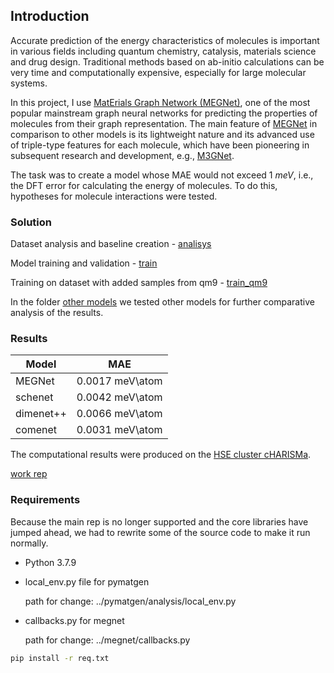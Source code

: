 ## Introduction
Accurate prediction of the energy characteristics of molecules is important in various fields including quantum chemistry, catalysis, materials science and drug design. Traditional methods based on ab-initio calculations can be very time and computationally expensive, especially for large molecular systems.

In this project, I use [MatErials Graph Network (MEGNet)](https://github.com/materialsvirtuallab/megnet), one of the most popular mainstream graph neural networks for predicting the properties of molecules from their graph representation. The main feature of [MEGNet](https://github.com/materialsvirtuallab/megnet) in comparison to other models is its lightweight nature and its advanced use of triple-type features for each molecule, which have been pioneering in subsequent research and development, e.g., [M3GNet](https://www.nature.com/articles/s43588-022-00349-3).

The task was to create a model whose MAE would not exceed 1 *meV*, i.e., the DFT error for calculating the energy of molecules. To do this, hypotheses for molecule interactions were tested.

### Solution
Dataset analysis and baseline creation - [analisys](https://github.com/Gruz2520/predict_energy_of_mols/blob/main/notebooks/analisys.ipynb)

Model training and validation - [train](https://github.com/Gruz2520/predict_energy_of_mols/blob/main/notebooks/training.ipynb)

Training on dataset with added samples from qm9 - [train_qm9](https://github.com/Gruz2520/predict_energy_of_mols/blob/main/notebooks/train_with_qm9.ipynb)

In the folder [other models](https://github.com/Gruz2520/predict_energy_of_mols/tree/main/other_models) we tested other models for further comparative analysis of the results.

### Results
|Model|MAE|
|-----|---|
|MEGNet|0.0017 meV\atom|
|schenet|0.0042 meV\atom|
|dimenet++|0.0066 meV\atom|
|comenet|0.0031 meV\atom|

The computational results were produced on the [HSE cluster cHARISMa](https://hpc.hse.ru/en/hardware/hpc-cluster/). 

[work rep](https://github.com/Gruz2520/megnet_tests)

### Requirements

Because the main rep is no longer supported and the core libraries have jumped ahead, we had to rewrite some of the source code to make it run normally.

- Python 3.7.9

- local_env.py file for pymatgen

    path for change: ../pymatgen/analysis/local_env.py

- callbacks.py for megnet

    path for change: ../megnet/callbacks.py

```bash
pip install -r req.txt
```
